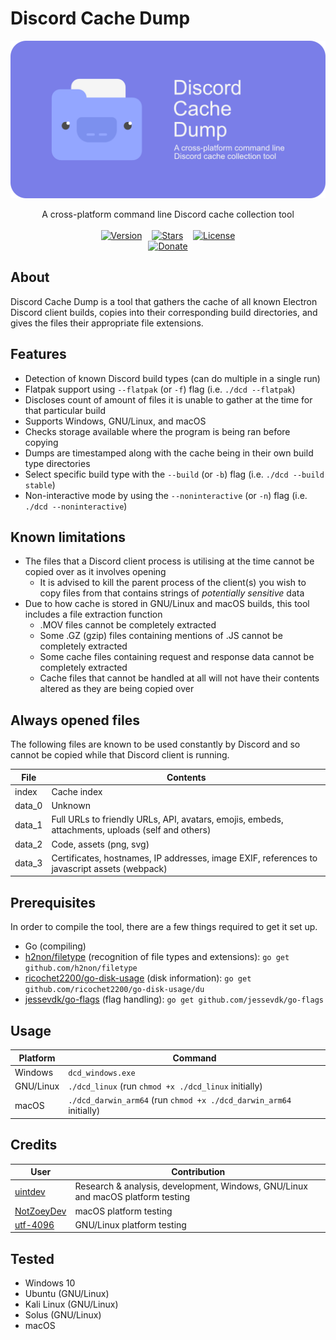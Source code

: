 # Discord Cache Dump

<img src="banner.png" alt="Banner with logo">
<br>
<p align="center">
    A cross-platform command line Discord cache collection tool
    <br>
    <br>
    <a href="../../releases/latest" title="Latest release"><img src="https://img.shields.io/github/v/release/uintdev/Discord-Cache-Dump" alt="Version"></a>
    &nbsp;&nbsp;
    <a href="https://github.com/uintdev/Discord-Cache-Dump" title="Stars"><img src="https://img.shields.io/github/stars/uintdev/Discord-Cache-Dump.svg?logo=github" alt="Stars"></a>
    &nbsp;&nbsp;
    <a href="LICENSE" title="License"><img src="https://img.shields.io/github/license/uintdev/qrserv" alt="License"></a>
    <br>
    <a href="https://ko-fi.com/uintdev" title="ko-fi"><img src="https://ko-fi.com/img/githubbutton_sm.svg" alt="Donate" height="80" width="300"></a>
</p>

## About

Discord Cache Dump is a tool that gathers the cache of all known Electron Discord client builds, copies into their corresponding build directories, and gives the files their appropriate file extensions.

## Features

-   Detection of known Discord build types (can do multiple in a single run)
-   Flatpak support using `--flatpak` (or `-f`) flag (i.e. `./dcd --flatpak`)
-   Discloses count of amount of files it is unable to gather at the time for that particular build
-   Supports Windows, GNU/Linux, and macOS
-   Checks storage available where the program is being ran before copying
-   Dumps are timestamped along with the cache being in their own build type directories
-   Select specific build type with the `--build` (or `-b`) flag (i.e. `./dcd --build stable`)
-   Non-interactive mode by using the `--noninteractive` (or `-n`) flag (i.e. `./dcd --noninteractive`)

## Known limitations

-   The files that a Discord client process is utilising at the time cannot be copied over as it involves opening
    -   It is advised to kill the parent process of the client(s) you wish to copy files from that contains strings of _potentially sensitive_ data
-   Due to how cache is stored in GNU/Linux and macOS builds, this tool includes a file extraction function
    -   .MOV files cannot be completely extracted
    -   Some .GZ (gzip) files containing mentions of .JS cannot be completely extracted
    -   Some cache files containing request and response data cannot be completely extracted
    -   Cache files that cannot be handled at all will not have their contents altered as they are being copied over

## Always opened files

The following files are known to be used constantly by Discord and so cannot be copied while that Discord client is running.

| File   | Contents                                                                                         |
| ------ | ------------------------------------------------------------------------------------------------ |
| index  | Cache index                                                                                      |
| data_0 | Unknown                                                                                          |
| data_1 | Full URLs to friendly URLs, API, avatars, emojis, embeds, attachments, uploads (self and others) |
| data_2 | Code, assets (png, svg)                                                                          |
| data_3 | Certificates, hostnames, IP addresses, image EXIF, references to javascript assets (webpack)     |

## Prerequisites

In order to compile the tool, there are a few things required to get it set up.

-   Go (compiling)
-   [h2non/filetype](https://github.com/h2non/filetype) (recognition of file types and extensions): `go get github.com/h2non/filetype`
-   [ricochet2200/go-disk-usage](https://github.com/ricochet2200/go-disk-usage) (disk information): `go get github.com/ricochet2200/go-disk-usage/du`
-   [jessevdk/go-flags](https://github.com/jessevdk/go-flags) (flag handling): `go get github.com/jessevdk/go-flags`

## Usage

| Platform  | Command                                                            |
| --------- | ------------------------------------------------------------------ |
| Windows   | `dcd_windows.exe`                                                  |
| GNU/Linux | `./dcd_linux` (run `chmod +x ./dcd_linux` initially)               |
| macOS     | `./dcd_darwin_arm64` (run `chmod +x ./dcd_darwin_arm64` initially) |

## Credits

| User                                        | Contribution                                                                        |
| ------------------------------------------- | ----------------------------------------------------------------------------------- |
| [uintdev](https://github.com/uintdev)       | Research &amp; analysis, development, Windows, GNU/Linux and macOS platform testing |
| [NotZoeyDev](https://github.com/NotZoeyDev) | macOS platform testing                                                              |
| [utf-4096](https://github.com/utf-4096)     | GNU/Linux platform testing                                                          |

## Tested

-   Windows 10
-   Ubuntu (GNU/Linux)
-   Kali Linux (GNU/Linux)
-   Solus (GNU/Linux)
-   macOS
